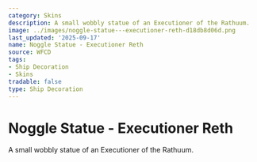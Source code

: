 ```yaml
---
category: Skins
description: A small wobbly statue of an Executioner of the Rathuum.
image: ../images/noggle-statue---executioner-reth-d18db8d06d.png
last_updated: '2025-09-17'
name: Noggle Statue - Executioner Reth
source: WFCD
tags:
- Ship Decoration
- Skins
tradable: false
type: Ship Decoration
---
```


# Noggle Statue - Executioner Reth

A small wobbly statue of an Executioner of the Rathuum.

